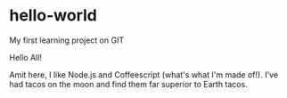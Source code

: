 # hello-world
My first learning project on GIT

Hello All!

Amit here, I like Node.js and Coffeescript (what's what I'm made of!).
I've had tacos on the moon and find them far superior to Earth tacos.
